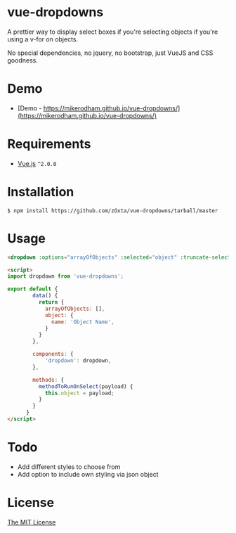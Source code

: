 # vue-dropdowns
A prettier way to display select boxes if you're selecting objects if you're using a v-for on objects.

No special dependencies, no jquery, no bootstrap, just VueJS and CSS goodness.

# Demo
 - [Demo - https://mikerodham.github.io/vue-dropdowns/](https://mikerodham.github.io/vue-dropdowns/)

# Requirements

- [Vue.js](https://github.com/vuejs/vue) `^2.0.0`

# Installation

```shell
$ npm install https://github.com/zOxta/vue-dropdowns/tarball/master
```

# Usage

```html
<dropdown :options="arrayOfObjects" :selected="object" :truncate-selected-option="25" @updateOption="methodToRunOnSelect"></dropdown>

<script>
import dropdown from 'vue-dropdowns';

export default {
        data() {
          return {
            arrayOfObjects: [],
            object: {
              name: 'Object Name',
            }
          }
        },

        components: {
            'dropdown': dropdown,
        },

        methods: {
          methodToRunOnSelect(payload) {
            this.object = payload;
          }
        }
      }
</script>

```

# Todo
- Add different styles to choose from
- Add option to include own styling via json object

# License

[The MIT License](http://opensource.org/licenses/MIT)

